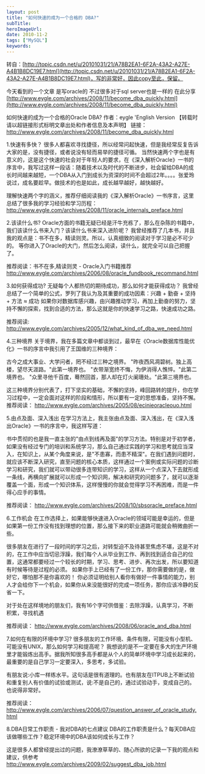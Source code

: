 ```yaml
---
layout: post 
title: "如何快速的成为一个合格的 DBA?"
subTitle: 
heroImageUrl: 
date: 2010-11-2
tags: ["MySQL"]
keywords: 
---
```


转自：[http://topic.csdn.net/u/20101031/21/A78B2EA1-6F2A-43A2-A27E-A4B1B8DC19E7.html](http://topic.csdn.net/u/20101031/21/A78B2EA1-6F2A-43A2-A27E-A4B1B8DC19E7.html)，写的非常好，因此copy至此，保留。

今天看到的一个文章 是写oracle的 不过很多对于sql server也是一样的 在此分享
[http://www.eygle.com/archives/2008/11/become_dba_quickly.html](http://www.eygle.com/archives/2008/11/become_dba_quickly.html)

如何快速的成为一个合格的Oracle DBA?
作者：eygle 'English Version 【转载时请以超链接形式标明文章出处和作者信息及本声明】
链接：http://www.eygle.com/archives/2008/11/become_dba_quickly.html

1.快速有多快？
很多人都喜欢寻找捷径，所以经常问起快速，但是我经常反复告诉大家的是，没有捷径，或者说没有轻而易举的捷径可循。
当然快速两个字也是有意义的，这是这个快速的社会对于年轻人的要求，在《深入解析Oracle》一书的序言中，我写过这样一段话：随着技术以及时代的不断进步，社会留给DBA的成长时间越来越短，一个DBA从入门到成长为资深的时间不会超过2年。。。。张爱玲说过，成名要趁早。做技术的也是如此，成长越早越好，越快越好。

理解快速两个字的涵义，推荐仔细阅读我的《深入解析Oracle》一书序言，这里总结了很多我的学习经验和学习历程：
http://www.eygle.com/archives/2008/11/oracle_internals_preface.html

2.该读什么书?
Oracle方面的书籍无疑已经是汗牛充栋了，那么在杂陈的书籍中，我们该读什么书来入门？该读什么书来深入进阶呢？
我曾经推荐了几本书，并且我的观点是：书不在多，精读则灵。所以，认真细致的阅读对于学习是必不可少的。
等你进入了Oracle的大门，然后怎么阅读，读什么，就完全可以自己把握了。

推荐阅读：书不在多,精读则灵 - Oracle入门书籍推荐
http://www.eygle.com/archives/2006/08/oracle_fundbook_recommand.html

3.如何获得成功?
无疑每个人都热切的期待成功，那么如何才能获得成功？
我曾经总结了一个简单的公式，罗列了我认为及其重要的成功因素：兴趣 + 勤奋 + 坚持 + 方法 ≈ 成功
如果你对数据库感兴趣，由兴趣推动学习，再加上勤奋的努力，坚持不懈的探索，找到合适的方法，那么这就是你的快速学习之路，快速成功之路。

推荐阅读:
http://www.eygle.com/archives/2005/12/what_kind_of_dba_we_need.html

4.三种境界
关于境界，我在多篇文章中都谈到过，最早在《Oracle数据库性能优化》一书的序言中我引用了王国维的三种境界：

古今之成大事业、大学问者，罔不经过三种之境界。
"昨夜西风凋碧树。独上高楼，望尽天涯路。"此第一境界也。
"衣带渐宽终不悔，为伊消得人憔悴。"此第二境界也。
"众里寻他千百度，蓦然回首，那人却在灯火阑珊处。"此第三境界也。

这三种境界分别代表了，打下坚实的基础，不懈的坚持，峰回路转的提升，你在学习过程中，一定会面对这样的阶段和情形，所以要有一定的思想准备，坚持不懈。
推荐阅读：
http://www.eygle.com/archives/2005/08/ecinieoracleouo.html

5.由点及面、深入浅出
在学习方法上，我主张由点及面、深入浅出，在《深入浅出Oracle》一书的序言中，我这样写道：

书中贯彻的也是我一直主张的"由点到线再及面"的学习方法。特别是对于初学者，如果没有经过专门的培训和系统学习，那么自己通过实践的学习和思考就应当深入，在知识上，从某个角度来说，是"不患寡，而患不精深"。在我们遇到问题时，就应该不断深入研究，直至问题的核心本质，这样通过一个案例或实际问题的诊断学习和研究，我们就可以带动很多连带知识的学习，这样从一个点深入下去就形成一条线，再横向扩展就可以形成一个知识网，解决和研究的问题多了，就可以逐渐覆盖一个面，形成一个知识体系，这样慢慢的你就会觉得学习不再困难，而是一件得心应手的事情。

推荐阅读：
http://www.eygle.com/archives/2008/10/sbsoracle_preface.html

6.工作机会
在工作选择上，如果能够快速进入Oracle的领域可能是幸运的，但是如果第一份工作没有找到理想的位置，那么接下来的职业道路可能就会稍微曲折一些。

很多朋友在进行了一段时间的学习之后，对转型迫不及待甚至焦虑不堪，这是不对的，在工作中应当切忌浮躁，我们每个人从毕业到工作、再到找到适合自己的位置，这通常都要经过一个较长的时期，学习、思考、进步、再次出发，所以要知道有时候等待是过程的必须。
如果你手上已经有了一份工作，那你需要做的是，做好它，哪怕那不是你喜欢的！
你必须证明给别人看你有做好一件事情的能力，别人才会给你下一个机会，如果你从来没能很好的完成一项任务，那你应该冷静的反省一下。

对于处在这样境地的朋友们，我有16个字可供借鉴：去除浮躁，认真学习，不断积累，寻找机遇

推荐阅读：
http://www.eygle.com/archives/2008/06/oracle_and_dba.html

7.如何在有限的环境中学习?
很多朋友的工作环境、条件有限，可能没有小型机、可能没有UNIX，那么如何学习和提高呢？
我想说的是不一定要在多大的生产环境里才能锻炼出高手。据我所知很多高手都是从个人的简单环境中学习成长起来的，最重要的是自己学习一定要深入，多思考，多试验。

有朋友说:小库一样练水平。这句话是很有道理的。也有朋友在ITPUB上不断试验和重复别人有价值的试验或测试，说:不是自己的，通过试验动手，变成自己的。也说得非常好。

推荐阅读：
http://www.eygle.com/archives/2006/07/question_answer_of_oracle_study.html

8.DBA日常工作职责 - 我对DBA的七点建议
DBA的工作职责是什么？每天DBA应该做哪些工作？稳定环境中的DBA该如何成长与工作？

这是很多人都曾经提出过的问题，我潦潦草草的、随心所欲的记录一下我的观点和建议，供参考
http://www.eygle.com/archives/2009/02/suggest_dba_job.html
